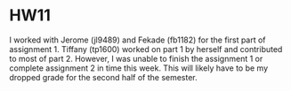 # HW11
I worked with Jerome (jl9489) and Fekade (fb1182) for the first part of assignment 1. Tiffany (tp1600) worked on part 1 by herself and contributed to most of part 2. However, I was unable to finish the assignment 1 or complete assignment 2 in time this week. This will likely have to be my dropped grade for the second half of the semester.